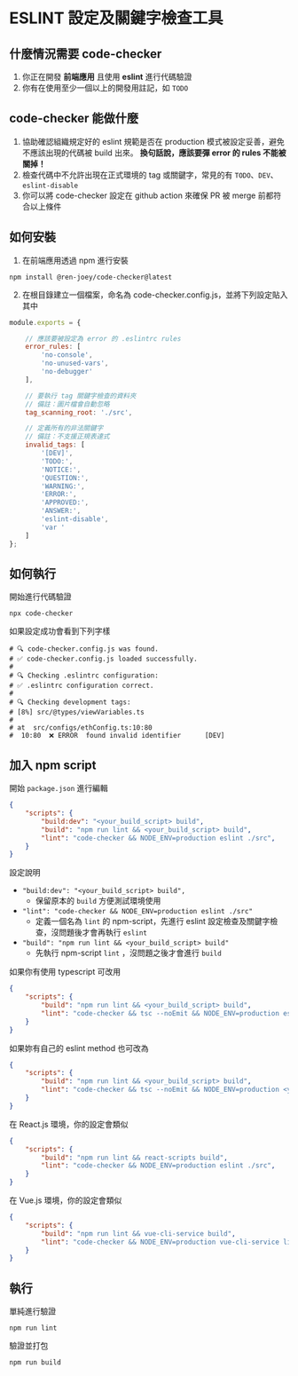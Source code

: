 # ESLINT 設定及關鍵字檢查工具

## 什麼情況需要 code-checker
1. 你正在開發 **前端應用** 且使用 **eslint** 進行代碼驗證
2. 你有在使用至少一個以上的開發用註記，如 `TODO`

## code-checker 能做什麼
1. 協助確認組織規定好的 eslint 規範是否在 production 模式被設定妥善，避免不應該出現的代碼被 build 出來。 **換句話說，應該要彈 error 的 rules 不能被關掉！**
2. 檢查代碼中不允許出現在正式環境的 tag 或關鍵字，常見的有 `TODO`、`DEV`、`eslint-disable`
3. 你可以將 code-checker 設定在 github action 來確保 PR 被 merge 前都符合以上條件

## 如何安裝
1. 在前端應用透過 npm 進行安裝
```shell
npm install @ren-joey/code-checker@latest
```
2. 在根目錄建立一個檔案，命名為 code-checker.config.js，並將下列設定貼入其中
```js
module.exports = {

    // 應該要被設定為 error 的 .eslintrc rules
    error_rules: [
        'no-console',
        'no-unused-vars',
        'no-debugger'
    ],

    // 要執行 tag 關鍵字檢查的資料夾
    // 備註：圖片檔會自動忽略
    tag_scanning_root: './src',

    // 定義所有的非法關鍵字
    // 備註：不支援正規表達式
    invalid_tags: [
        '[DEV]',
        'TODO:',
        'NOTICE:',
        'QUESTION:',
        'WARNING:',
        'ERROR:',
        'APPROVED:',
        'ANSWER:',
        'eslint-disable',
        'var '
    ]
};
```

## 如何執行
開始進行代碼驗證
```shell
npx code-checker
```
如果設定成功會看到下列字樣
```shell
# 🔍 code-checker.config.js was found.
# ✅ code-checker.config.js loaded successfully.
#
# 🔍 Checking .eslintrc configuration:
# ✅ .eslintrc configuration correct.
#
# 🔍 Checking development tags:
# [8%] src/@types/viewVariables.ts
#
# at  src/configs/ethConfig.ts:10:80
#  10:80  ❌ ERROR  found invalid identifier      [DEV]
```

## 加入 npm script
開始 `package.json` 進行編輯
```json
{
    "scripts": {
        "build:dev": "<your_build_script> build",
        "build": "npm run lint && <your_build_script> build",
        "lint": "code-checker && NODE_ENV=production eslint ./src",
    }
}
```
設定說明
- `"build:dev": "<your_build_script> build",`
    - 保留原本的 `build` 方便測試環境使用
- `"lint": "code-checker && NODE_ENV=production eslint ./src"`
    - 定義一個名為 `lint` 的 npm-script，先進行 eslint 設定檢查及關鍵字檢查，沒問題後才會再執行 `eslint`
- `"build": "npm run lint && <your_build_script> build"`
    - 先執行 npm-script `lint` ，沒問題之後才會進行 `build`

如果你有使用 typescript 可改用
```json
{
    "scripts": {
        "build": "npm run lint && <your_build_script> build",
        "lint": "code-checker && tsc --noEmit && NODE_ENV=production eslint ./src",
    }
}
```
如果妳有自己的 eslint method 也可改為
```json
{
    "scripts": {
        "build": "npm run lint && <your_build_script> build",
        "lint": "code-checker && tsc --noEmit && NODE_ENV=production <your_lint_script>",
    }
}
```
在 React.js 環境，你的設定會類似
```json
{
    "scripts": {
        "build": "npm run lint && react-scripts build",
        "lint": "code-checker && NODE_ENV=production eslint ./src",
    }
}
```
在 Vue.js 環境，你的設定會類似
```json
{
    "scripts": {
        "build": "npm run lint && vue-cli-service build",
        "lint": "code-checker && NODE_ENV=production vue-cli-service lint"
    }
}
```

## 執行
單純進行驗證
```shell
npm run lint
```
驗證並打包
```shell
npm run build
```